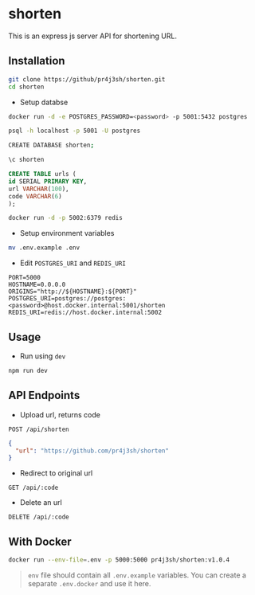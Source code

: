 # shorten

This is an express js server API for shortening URL.

## Installation

```bash
git clone https://github/pr4j3sh/shorten.git
cd shorten
```

- Setup databse

```bash
docker run -d -e POSTGRES_PASSWORD=<password> -p 5001:5432 postgres
```

```bash
psql -h localhost -p 5001 -U postgres
```

```bash
CREATE DATABASE shorten;
```

```bash
\c shorten
```

```sql
CREATE TABLE urls (
id SERIAL PRIMARY KEY,
url VARCHAR(100),
code VARCHAR(6)
);
```

```bash
docker run -d -p 5002:6379 redis
```

- Setup environment variables

```bash
mv .env.example .env
```

- Edit `POSTGRES_URI` and `REDIS_URI`

```.env
PORT=5000
HOSTNAME=0.0.0.0
ORIGINS="http://${HOSTNAME}:${PORT}"
POSTGRES_URI=postgres://postgres:<password>@host.docker.internal:5001/shorten
REDIS_URI=redis://host.docker.internal:5002
```

## Usage

- Run using `dev`

```bash
npm run dev
```

## API Endpoints

- Upload url, returns code

```
POST /api/shorten
```

```json
{
  "url": "https://github.com/pr4j3sh/shorten"
}
```

- Redirect to original url

```
GET /api/:code
```

- Delete an url

```
DELETE /api/:code
```

## With Docker

```bash
docker run --env-file=.env -p 5000:5000 pr4j3sh/shorten:v1.0.4
```

> `env` file should contain all `.env.example` variables. You can create a separate `.env.docker` and use it here.
